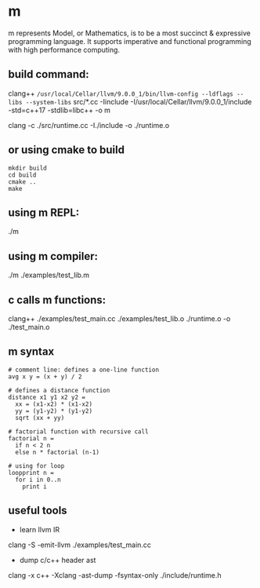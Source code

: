 # m

m represents Model, or Mathematics, is to be a most succinct & expressive programming language. It supports imperative and functional programming with high performance computing.


## build command:
clang++ `/usr/local/Cellar/llvm/9.0.0_1/bin/llvm-config --ldflags --libs --system-libs` src/*.cc -Iinclude -I/usr/local/Cellar/llvm/9.0.0_1/include -std=c++17 -stdlib=libc++ -o m

clang -c ./src/runtime.cc -I./include -o ./runtime.o

## or using cmake to build
```
mkdir build
cd build
cmake ..
make
```

## using m REPL:
./m

## using m compiler: 
./m ./examples/test_lib.m

## c calls m functions:
clang++ ./examples/test_main.cc ./examples/test_lib.o ./runtime.o -o ./test_main.o

## m syntax
```
# comment line: defines a one-line function
avg x y = (x + y) / 2

# defines a distance function
distance x1 y1 x2 y2 = 
  xx = (x1-x2) * (x1-x2)
  yy = (y1-y2) * (y1-y2)
  sqrt (xx + yy)

# factorial function with recursive call
factorial n = 
  if n < 2 n
  else n * factorial (n-1)

# using for loop
loopprint n = 
  for i in 0..n
    print i
```

## useful tools
* learn llvm IR

clang -S -emit-llvm ./examples/test_main.cc

* dump c/c++ header ast

clang -x c++ -Xclang -ast-dump -fsyntax-only ./include/runtime.h

